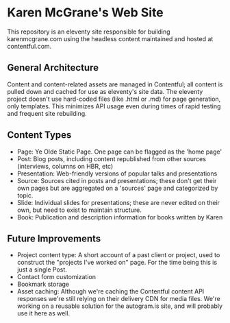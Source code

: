 # Karen McGrane's Web Site

This repository is an eleventy site responsible for building karenmcgrane.com using the headless content maintained and hosted at contentful.com.

## General Architecture

Content and content-related assets are managed in Contentful; all content is pulled down and cached for use as eleventy's site data. The eleventy project doesn't use hard-coded files (like .html or .md) for page generation, only templates. This minimizes API usage even during times of rapid testing and frequent site rebuilding.

## Content Types

- Page: Ye Olde Static Page. One page can be flagged as the 'home page'
- Post: Blog posts, including content republished from other sources (interviews, columns on HBR, etc)
- Presentation: Web-friendly versions of popular talks and presentations
- Source: Sources cited in posts and presentations; these don't get their own pages but are aggregated on a 'sources' page and categorized by topic.
- Slide: Individual slides for presentations; these are never edited on their own, but need to exist to maintain structure.
- Book: Publication and description information for books written by Karen

## Future Improvements

- Project content type: A short account of a past client or project, used to construct the "projects I've worked on" page. For the time being this is just a single Post.
- Contact form customization
- Bookmark storage
- Asset caching: Although we're caching the Contentful content API responses we're still relying on their delivery CDN for media files. We're working on a reusable solution for the autogram.is site, and will probably use it here as well.
